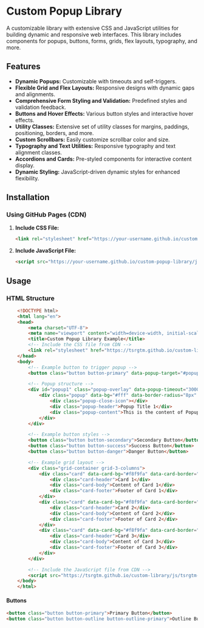 # Custom Popup Library

A customizable library with extensive CSS and JavaScript utilities for building dynamic and responsive web interfaces. This library includes components for popups, buttons, forms, grids, flex layouts, typography, and more.

## Features

- **Dynamic Popups:** Customizable with timeouts and self-triggers.
- **Flexible Grid and Flex Layouts:** Responsive designs with dynamic gaps and alignments.
- **Comprehensive Form Styling and Validation:** Predefined styles and validation feedback.
- **Buttons and Hover Effects:** Various button styles and interactive hover effects.
- **Utility Classes:** Extensive set of utility classes for margins, paddings, positioning, borders, and more.
- **Custom Scrollbars:** Easily customize scrollbar color and size.
- **Typography and Text Utilities:** Responsive typography and text alignment classes.
- **Accordions and Cards:** Pre-styled components for interactive content display.
- **Dynamic Styling:** JavaScript-driven dynamic styles for enhanced flexibility.

## Installation

### Using GitHub Pages (CDN)

1. **Include CSS File:**
    ```html
    <link rel="stylesheet" href="https://your-username.github.io/custom-popup-library/css/popup.css">
    ```

2. **Include JavaScript File:**
    ```html
    <script src="https://your-username.github.io/custom-popup-library/js/popup.js"></script>
    ```

## Usage

### HTML Structure
```html
    <!DOCTYPE html>
    <html lang="en">
    <head>
        <meta charset="UTF-8">
        <meta name="viewport" content="width=device-width, initial-scale=1.0">
        <title>Custom Popup Library Example</title>
        <!-- Include the CSS file from CDN -->
        <link rel="stylesheet" href="https://tsrgtm.github.io/custom-library/js/tsrgtm-custom.css">
    </head>
    <body>
        <!-- Example button to trigger popup -->
        <button class="button button-primary" data-popup-target="#popup1">Open Popup 1</button>

        <!-- Popup structure -->
        <div id="popup1" class="popup-overlay" data-popup-timeout="3000">
            <div class="popup" data-bg="#fff" data-border-radius="8px" data-padding="20px" data-width="400px">
                <div class="popup-close-icon"></div>
                <div class="popup-header">Popup Title 1</div>
                <div class="popup-content">This is the content of Popup 1.</div>
            </div>
        </div>

        <!-- Example button styles -->
        <button class="button button-secondary">Secondary Button</button>
        <button class="button button-success">Success Button</button>
        <button class="button button-danger">Danger Button</button>

        <!-- Example grid layout -->
        <div class="grid-container grid-3-columns">
            <div class="card" data-card-bg="#f8f9fa" data-card-border="#ccc" data-card-shadow="0 4px 8px rgba(0, 0, 0, 0.1)">
                <div class="card-header">Card 1</div>
                <div class="card-body">Content of Card 1</div>
                <div class="card-footer">Footer of Card 1</div>
            </div>
            <div class="card" data-card-bg="#f8f9fa" data-card-border="#ccc" data-card-shadow="0 4px 8px rgba(0, 0, 0, 0.1)">
                <div class="card-header">Card 2</div>
                <div class="card-body">Content of Card 2</div>
                <div class="card-footer">Footer of Card 2</div>
            </div>
            <div class="card" data-card-bg="#f8f9fa" data-card-border="#ccc" data-card-shadow="0 4px 8px rgba(0, 0, 0, 0.1)">
                <div class="card-header">Card 3</div>
                <div class="card-body">Content of Card 3</div>
                <div class="card-footer">Footer of Card 3</div>
            </div>
        </div>

        <!-- Include the JavaScript file from CDN -->
        <script src="https://tsrgtm.github.io/custom-library/js/tsrgtm-custom.js"></script>
    </body>
    </html>
```


#### Buttons

```html
<button class="button button-primary">Primary Button</button>
<button class="button button-outline button-outline-primary">Outline Button</button>
